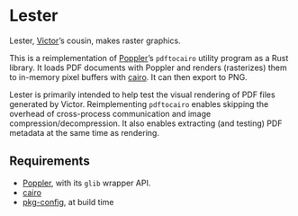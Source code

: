 # Lester

Lester, [Victor]’s cousin, makes raster graphics.

This is a reimplementation of [Poppler]’s `pdftocairo` utility program as a Rust library.
It loads PDF documents with Poppler
and renders (rasterizes) them to in-memory pixel buffers with [cairo].
It can then export to PNG.

Lester is primarily intended to help test the visual rendering of PDF files generated by Victor.
Reimplementing `pdftocairo` enables skipping the overhead of cross-process communication
and image compression/decompression.
It also enables extracting (and testing) PDF metadata at the same time as rendering.


## Requirements

* [Poppler], with its `glib` wrapper API.
* [cairo]
* [pkg-config], at build time


[Victor]: https://github.com/SimonSapin/victor
[Poppler]: https://poppler.freedesktop.org/
[cairo]: https://www.cairographics.org/
[pkg-config]: https://www.freedesktop.org/wiki/Software/pkg-config/
